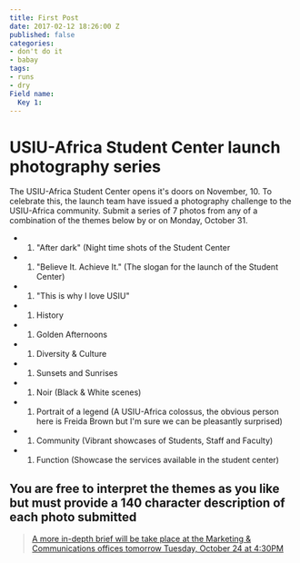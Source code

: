 ```yaml
---
title: First Post
date: 2017-02-12 18:26:00 Z
published: false
categories:
- don't do it
- babay
tags:
- runs
- dry
Field name:
  Key 1: 
---
```


# USIU-Africa Student Center launch photography series

The USIU-Africa Student Center opens it's doors on November, 10.
To celebrate this, the launch team have issued a photography challenge to the USIU-Africa community.
Submit a series of 7 photos from any of a combination of the themes below by or on Monday, October 31.

* 1. "After dark" (Night time shots of the Student Center

* 1. "Believe It. Achieve It." (The slogan for the launch of the Student Center)

* 1. "This is why I love USIU"

* 1. History

* 1. Golden Afternoons

* 1. Diversity & Culture

* 1. Sunsets and Sunrises

* 1. Noir (Black & White scenes)

* 1. Portrait of a legend (A USIU-Africa colossus, the obvious person here is Freida Brown but I'm sure we can be pleasantly surprised)

* 1. Community (Vibrant showcases of Students, Staff and Faculty)

* 1. Function (Showcase the services available in the student center)

## You are free to interpret the themes as you like but must provide a 140 character description of each photo submitted

> [A more in-depth brief will be take place at the Marketing & Communications offices tomorrow Tuesday, October 24 at 4:30PM](as)